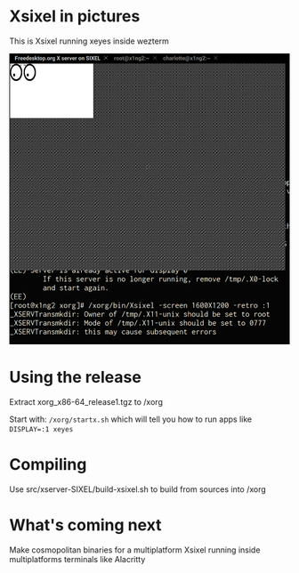 # Xsixel in pictures

This is Xsixel running xeyes inside wezterm

![Xsixel running xeyes inside wezterm](screenshots/xsixel-in-wezterm.png)

# Using the release

Extract xorg_x86-64_release1.tgz to /xorg

Start with: `/xorg/startx.sh` which will tell you how to run apps like `DISPLAY=:1 xeyes`

# Compiling

Use src/xserver-SIXEL/build-xsixel.sh to build from sources into /xorg

# What's coming next

Make cosmopolitan binaries for a multiplatform Xsixel running inside multiplatforms terminals like Alacritty
